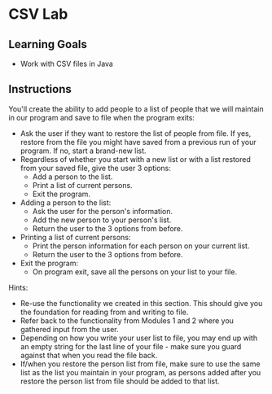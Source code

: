 # CSV Lab

## Learning Goals

- Work with CSV files in Java

## Instructions

You'll create the ability to add people to a list of people that we will maintain
in our program and save to file when the program exits:

- Ask the user if they want to restore the list of people from file. If yes,
  restore from the file you might have saved from a previous run of your
  program. If no, start a brand-new list.
- Regardless of whether you start with a new list or with a list restored from
  your saved file, give the user 3 options:
  - Add a person to the list.
  - Print a list of current persons.
  - Exit the program.
- Adding a person to the list:
  - Ask the user for the person's information.
  - Add the new person to your person's list.
  - Return the user to the 3 options from before.
- Printing a list of current persons:
  - Print the person information for each person on your current list.
  - Return the user to the 3 options from before.
- Exit the program:
  - On program exit, save all the persons on your list to your file.

Hints:

- Re-use the functionality we created in this section. This should give you the
  foundation for reading from and writing to file.
- Refer back to the functionality from Modules 1 and 2 where you gathered input
  from the user.
- Depending on how you write your user list to file, you may end up with an
  empty string for the last line of your file - make sure you guard against that
  when you read the file back.
- If/when you restore the person list from file, make sure to use the same list
  as the list you maintain in your program, as persons added after you restore
  the person list from file should be added to that list.
